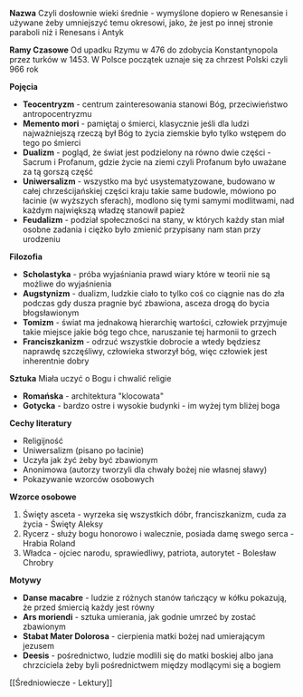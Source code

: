 
**Nazwa**
Czyli dosłownie wieki średnie - wymyślone dopiero w Renesansie i używane żeby umniejszyć temu okresowi, jako, że jest po innej stronie paraboli niż i Renesans i Antyk

**Ramy Czasowe**
Od upadku Rzymu w 476 do zdobycia Konstantynopola przez turków w 1453. W Polsce początek uznaje się za chrzest Polski czyli 966 rok

**Pojęcia**
- **Teocentryzm** - centrum zainteresowania stanowi Bóg, przeciwieństwo antropocentryzmu
- **Memento mori** - pamiętaj o śmierci, klasycznie jeśli dla ludzi najważniejszą rzeczą był Bóg to życia ziemskie było tylko wstępem do tego po śmierci
- **Dualizm** - pogląd, że świat jest podzielony na równo dwie części - Sacrum i Profanum, gdzie życie na ziemi czyli Profanum było uważane za tą gorszą część
- **Uniwersalizm** - wszystko ma być usystematyzowane, budowano w całej chrześcijańskiej części kraju takie same budowle, mówiono po łacinie (w wyższych sferach), modlono się tymi samymi modlitwami, nad każdym największą władzę stanowił papież
- **Feudalizm** - podział społeczności na stany, w których każdy stan miał osobne zadania i ciężko było zmienić przypisany nam stan przy urodzeniu

**Filozofia**
- **Scholastyka** - próba wyjaśniania prawd wiary które w teorii nie są możliwe do wyjaśnienia
- **Augstynizm** - dualizm, ludzkie ciało to tylko coś co ciągnie nas do zła podczas gdy dusza pragnie być zbawiona, asceza drogą do bycia błogsławionym
- **Tomizm** - świat ma jednakową hierarchię wartości, człowiek przyjmuje takie miejsce jakie bóg tego chce, naruszanie tej harmonii to grzech
- **Franciszkanizm** - odrzuć wszystkie dobrocie a wtedy będziesz naprawdę szczęśliwy, człowieka stworzył bóg, więc człowiek jest inherentnie dobry

**Sztuka**
Miała uczyć o Bogu i chwalić religie
- **Romańska** - architektura "klocowata"
- **Gotycka** - bardzo ostre i wysokie budynki - im wyżej tym bliżej boga

**Cechy literatury**
- Religijność
- Uniwersalizm (pisano po łacinie)
- Uczyła jak żyć żeby być zbawionym
- Anonimowa (autorzy tworzyli dla chwały bożej nie własnej sławy)
- Pokazywanie wzorców osobowych

**Wzorce osobowe**
1. Święty asceta - wyrzeka się wszystkich dóbr, franciszkanizm, cuda za życia - Święty Aleksy
2. Rycerz - służy bogu honorowo i walecznie, posiada damę swego serca - Hrabia Roland
3. Władca - ojciec narodu, sprawiedliwy, patriota, autorytet - Bolesław Chrobry

**Motywy**
- **Danse macabre** - ludzie z różnych stanów tańczący w kółku pokazują, że przed śmiercią każdy jest równy
- **Ars moriendi** - sztuka umierania, jak godnie umrzeć by zostać zbawionym
- **Stabat Mater Dolorosa** - cierpienia matki bożej nad umierającym jezusem
- **Deesis** - pośrednictwo, ludzie modlili się do matki boskiej albo jana chrzciciela żeby byli pośrednictwem między modlącymi się a bogiem


[[Średniowiecze - Lektury]]